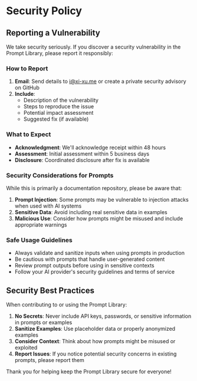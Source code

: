 # Security Policy

## Reporting a Vulnerability

We take security seriously. If you discover a security vulnerability in the Prompt Library, please report it responsibly:

### How to Report

1. **Email**: Send details to <i@xi-xu.me> or create a private security advisory on GitHub
2. **Include**:
   - Description of the vulnerability
   - Steps to reproduce the issue
   - Potential impact assessment
   - Suggested fix (if available)

### What to Expect

- **Acknowledgment**: We'll acknowledge receipt within 48 hours
- **Assessment**: Initial assessment within 5 business days
- **Disclosure**: Coordinated disclosure after fix is available

### Security Considerations for Prompts

While this is primarily a documentation repository, please be aware that:

1. **Prompt Injection**: Some prompts may be vulnerable to injection attacks when used with AI systems
2. **Sensitive Data**: Avoid including real sensitive data in examples
3. **Malicious Use**: Consider how prompts might be misused and include appropriate warnings

### Safe Usage Guidelines

- Always validate and sanitize inputs when using prompts in production
- Be cautious with prompts that handle user-generated content
- Review prompt outputs before using in sensitive contexts
- Follow your AI provider's security guidelines and terms of service

## Security Best Practices

When contributing to or using the Prompt Library:

1. **No Secrets**: Never include API keys, passwords, or sensitive information in prompts or examples
2. **Sanitize Examples**: Use placeholder data or properly anonymized examples
3. **Consider Context**: Think about how prompts might be misused or exploited
4. **Report Issues**: If you notice potential security concerns in existing prompts, please report them

Thank you for helping keep the Prompt Library secure for everyone!

